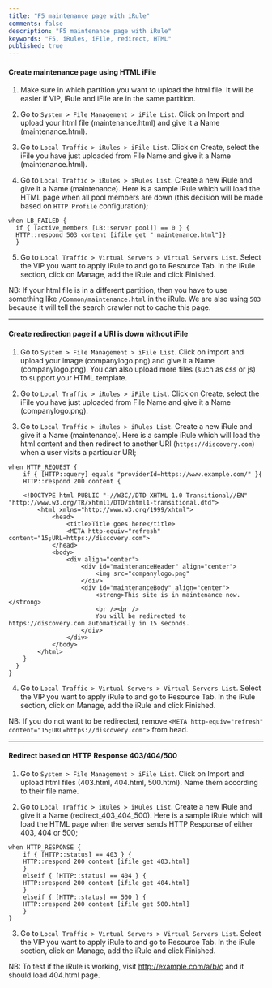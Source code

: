```yaml
---
title: "F5 maintenance page with iRule"
comments: false
description: "F5 maintenance page with iRule"
keywords: "F5, iRules, iFile, redirect, HTML"
published: true
---
```

#### Create maintenance page using HTML iFile

1.	Make sure in which partition you want to upload the html file. It will be easier if VIP, iRule and iFile are in the same partition.  

2.	Go to `System > File Management > iFile List`. Click on Import and upload your html file (maintenance.html) and give it a Name (maintenance.html).  

3.	Go to `Local Traffic > iRules > iFile List`. Click on Create, select the iFile you have just uploaded from File Name and give it a Name (maintenance.html).  

4.	Go to `Local Traffic > iRules > iRules List`. Create a new iRule and give it a Name (maintenance). Here is a sample iRule which will load the HTML page when all  pool members are down (this decision will be made based on `HTTP Profile` configuration);  
```
when LB_FAILED {
  if { [active_members [LB::server pool]] == 0 } {
  HTTP::respond 503 content [ifile get " maintenance.html"]}
  }
```

5.	Go to `Local Traffic > Virtual Servers > Virtual Servers List`. Select the VIP you want to apply iRule to and go to Resource Tab. In the iRule section, click on Manage, add the iRule and click Finished.  

NB: If your html file is in a different partition, then you have to use something like `/Common/maintenance.html` in the iRule. We are also using `503` because it will tell the search crawler not to cache this page.  

---
#### Create redirection page if a URI is down without iFile


1.	Go to `System > File Management > iFile List`. Click on import and upload your image (companylogo.png) and give it a Name (companylogo.png). You can also upload more files (such as css or js) to support your HTML template.  

2.	Go to `Local Traffic > iRules > iFile List`. Click on Create, select the iFile you have just uploaded from File Name and give it a Name (companylogo.png).  

3.	Go to `Local Traffic > iRules > iRules List`. Create a new iRule and give it a Name (maintenance). Here is a sample iRule which will load the html content and then redirect to another URI (`https://discovery.com`) when a user visits a particular URI;  
```
when HTTP_REQUEST {
    if { [HTTP::query] equals "providerId=https://www.example.com/" }{  
    HTTP::respond 200 content {

    <!DOCTYPE html PUBLIC "-//W3C//DTD XHTML 1.0 Transitional//EN" "http://www.w3.org/TR/xhtml1/DTD/xhtml1-transitional.dtd">
        <html xmlns="http://www.w3.org/1999/xhtml">
            <head>
                <title>Title goes here</title>
                <META http-equiv="refresh" content="15;URL=https://discovery.com">
            </head>
            <body>
                <div align="center">
                    <div id="maintenanceHeader" align="center">
                        <img src="companylogo.png"
                    </div>
                    <div id="maintenanceBody" align="center">
                        <strong>This site is in maintenance now.</strong>  
                        <br /><br />
                        You will be redirected to https://discovery.com automatically in 15 seconds.
                    </div>
                </div>
            </body>
        </html>
    }
  }
}
```

4.	Go to `Local Traffic > Virtual Servers > Virtual Servers List`. Select the VIP you want to apply iRule to and go to Resource Tab. In the iRule section, click on Manage, add the iRule and click Finished.  

NB: If you do not want to be redirected, remove `<META http-equiv="refresh" content="15;URL=https://discovery.com">` from head.

---
#### Redirect based on HTTP Response 403/404/500

1.	Go to `System > File Management > iFile List`. Click on Import and upload html files (403.html, 404.html, 500.html). Name them according to their file name.  

2.	Go to `Local Traffic > iRules > iRules List`. Create a new iRule and give it a Name (redirect_403_404_500). Here is a sample iRule which will load the HTML page when the server sends HTTP Response of either 403, 404 or 500;  
```
when HTTP_RESPONSE {
    if { [HTTP::status] == 403 } {
    HTTP::respond 200 content [ifile get 403.html] 
    }
    elseif { [HTTP::status] == 404 } {
    HTTP::respond 200 content [ifile get 404.html]
    }
    elseif { [HTTP::status] == 500 } {
    HTTP::respond 200 content [ifile get 500.html]
    }
}
```

3.	Go to `Local Traffic > Virtual Servers > Virtual Servers List`. Select the VIP you want to apply iRule to and go to Resource Tab. In the iRule section, click on Manage, add the iRule and click Finished.  

NB: To test if the iRule is working, visit http://example.com/a/b/c and it should load 404.html page.

